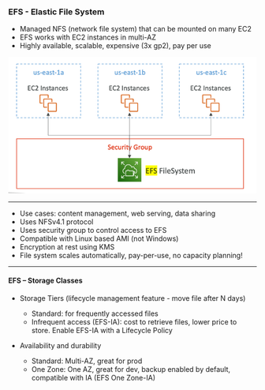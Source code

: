 ### EFS - Elastic File System

- Managed NFS (network file system) that can be mounted on many EC2
- EFS works with EC2 instances in multi-AZ
- Highly available, scalable, expensive (3x gp2), pay per use

![img.png](../img/img_14.png)

---

- Use cases: content management, web serving, data sharing
- Uses NFSv4.1 protocol
- Uses security group to control access to EFS
- Compatible with Linux based AMI (not Windows)
- Encryption at rest using KMS
- File system scales automatically, pay-per-use, no capacity planning!

---

#### EFS – Storage Classes

- Storage Tiers (lifecycle management feature - move file after N days)
  - Standard: for frequently accessed files
  - Infrequent access (EFS-IA): cost to retrieve files, lower price to store. Enable EFS-IA with a Lifecycle Policy

- Availability and durability
  - Standard: Multi-AZ, great for prod
  - One Zone: One AZ, great for dev, backup enabled by default, compatible with IA (EFS One Zone-IA)